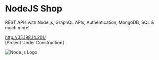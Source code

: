 # NodeJS Shop

REST APIs with Node.js, GraphQL APIs, Authentication, MongoDB, SQL & much more!

http://35.198.14.201/  
[Project Under Construction]

![Node.js Logo](https://agenciamultiverso.com.br/portfolio/nodejs.jpg)